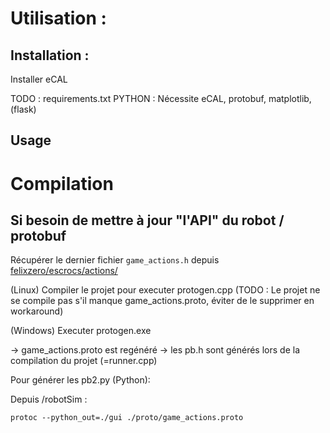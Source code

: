 

# Utilisation :

## Installation :

Installer eCAL

TODO : requirements.txt
PYTHON : Nécessite eCAL, protobuf, matplotlib, (flask)

## Usage

# Compilation

## Si besoin de mettre à jour "l'API" du robot / protobuf

Récupérer le dernier fichier `game_actions.h` depuis [felixzero/escrocs/actions/](https://github.com/felixzero/escrocs/blob/master/code/main_board/src/actions/game_actions.h)

(Linux) Compiler le projet pour executer protogen.cpp (TODO : Le projet ne se compile pas s'il manque game_actions.proto, éviter de le supprimer en workaround)

(Windows) Executer protogen.exe

-> game_actions.proto est regénéré
-> les pb.h sont générés lors de la compilation du projet (=runner.cpp)

Pour générer les pb2.py (Python):

Depuis /robotSim :

	protoc --python_out=./gui ./proto/game_actions.proto




